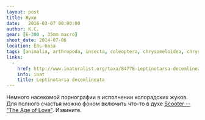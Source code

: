 ```yaml
---
layout: post
title: Жуки
date:   2016-03-07 00:00:00
author: К.С.
gear: [E-300 , 35mm macro]
shoot_date: 2014-07-06
location: Ёль-база
tags: [animalia, arthropoda, insecta, coleoptera, chrysomeloidea, chrysomelidae, leptinotarsa, leptinotarsa decemlineata]
links:
  -
    href: http://www.inaturalist.org/taxa/84778-Leptinotarsa-decemlineata
    info: inat
    title: Leptinotarsa decemlineata
---
```


Немного насекомой порнографии в исполнении колорадских жуков. Для полного счастья можно фоном включить что-то в духе [Scooter -- "The Age of Love"](https://youtu.be/ajO1rCPZnHs). Извините.
